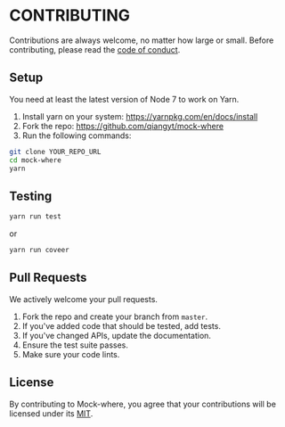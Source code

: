 # CONTRIBUTING

Contributions are always welcome, no matter how large or small. Before contributing,
please read the [code of conduct](CODE_OF_CONDUCT.md).

## Setup

You need at least the latest version of Node 7 to work on Yarn.

1. Install yarn on your system: https://yarnpkg.com/en/docs/install
2. Fork the repo: https://github.com/qiangyt/mock-where
3. Run the following commands:

```sh
git clone YOUR_REPO_URL
cd mock-where
yarn
```

## Testing

```sh
yarn run test
```
or
```sh
yarn run coveer
```

## Pull Requests

We actively welcome your pull requests.

1. Fork the repo and create your branch from `master`.
2. If you've added code that should be tested, add tests.
3. If you've changed APIs, update the documentation.
4. Ensure the test suite passes.
5. Make sure your code lints.

## License

By contributing to Mock-where, you agree that your contributions will be licensed
under its [MIT](LICENSE).

